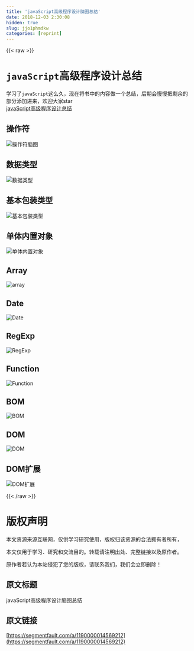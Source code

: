 ```yaml
---
title: 'javaScript高级程序设计脑图总结' 
date: 2018-12-03 2:30:08
hidden: true
slug: jjo1phmdkw
categories: [reprint]
---
```


{{< raw >}}

                    
<h1>
<code>javaScript</code>高级程序设计总结</h1>
<p>学习了<code>javaScript</code>这么久，现在将书中的内容做一个总结，后期会慢慢把剩余的部分添加进来，欢迎大家star<br><a href="https://github.com/MyDAIDAI/javaScript-summary" rel="nofollow noreferrer">javaScript高级程序设计总结</a></p>
<h2>操作符</h2>
<p><span class="img-wrap"><img data-src="/img/remote/1460000014569217?w=2622&amp;h=1358" src="https://static.alili.tech/img/remote/1460000014569217?w=2622&amp;h=1358" alt="操作符脑图" title="操作符脑图"></span></p>
<h2>数据类型</h2>
<p><span class="img-wrap"><img data-src="/img/remote/1460000014569218?w=3040&amp;h=3942" src="https://static.alili.tech/img/remote/1460000014569218?w=3040&amp;h=3942" alt="数据类型" title="数据类型"></span></p>
<h2>基本包装类型</h2>
<p><span class="img-wrap"><img data-src="/img/remote/1460000014569219?w=2136&amp;h=3262" src="https://static.alili.tech/img/remote/1460000014569219?w=2136&amp;h=3262" alt="基本包装类型" title="基本包装类型"></span></p>
<h2>单体内置对象</h2>
<p><span class="img-wrap"><img data-src="/img/remote/1460000014569220?w=2516&amp;h=1562" src="https://static.alili.tech/img/remote/1460000014569220?w=2516&amp;h=1562" alt="单体内置对象" title="单体内置对象"></span></p>
<h2>Array</h2>
<p><span class="img-wrap"><img data-src="/img/remote/1460000014569016?w=956&amp;h=2010" src="https://static.alili.tech/img/remote/1460000014569016?w=956&amp;h=2010" alt="array" title="array"></span></p>
<h2>Date</h2>
<p><span class="img-wrap"><img data-src="/img/remote/1460000014569017?w=1814&amp;h=3718" src="https://static.alili.tech/img/remote/1460000014569017?w=1814&amp;h=3718" alt="Date" title="Date"></span></p>
<h2>RegExp</h2>
<p><span class="img-wrap"><img data-src="/img/remote/1460000014569018?w=1806&amp;h=1254" src="https://static.alili.tech/img/remote/1460000014569018?w=1806&amp;h=1254" alt="RegExp" title="RegExp"></span></p>
<h2>Function</h2>
<p><span class="img-wrap"><img data-src="/img/remote/1460000014569019?w=2030&amp;h=538" src="https://static.alili.tech/img/remote/1460000014569019?w=2030&amp;h=538" alt="Function" title="Function"></span></p>
<h2>BOM</h2>
<p><span class="img-wrap"><img data-src="/img/remote/1460000014569020?w=2630&amp;h=6994" src="https://static.alili.tech/img/remote/1460000014569020?w=2630&amp;h=6994" alt="BOM" title="BOM"></span></p>
<h2>DOM</h2>
<p><span class="img-wrap"><img data-src="/img/remote/1460000014569021?w=3046&amp;h=11614" src="https://static.alili.tech/img/remote/1460000014569021?w=3046&amp;h=11614" alt="DOM" title="DOM"></span></p>
<h2>DOM扩展</h2>
<p><span class="img-wrap"><img data-src="/img/remote/1460000014569221?w=3130&amp;h=6098" src="https://static.alili.tech/img/remote/1460000014569221?w=3130&amp;h=6098" alt="DOM扩展" title="DOM扩展"></span></p>

                
{{< /raw >}}

# 版权声明
本文资源来源互联网，仅供学习研究使用，版权归该资源的合法拥有者所有，

本文仅用于学习、研究和交流目的。转载请注明出处、完整链接以及原作者。

原作者若认为本站侵犯了您的版权，请联系我们，我们会立即删除！

## 原文标题
javaScript高级程序设计脑图总结

## 原文链接
[https://segmentfault.com/a/1190000014569212](https://segmentfault.com/a/1190000014569212)

